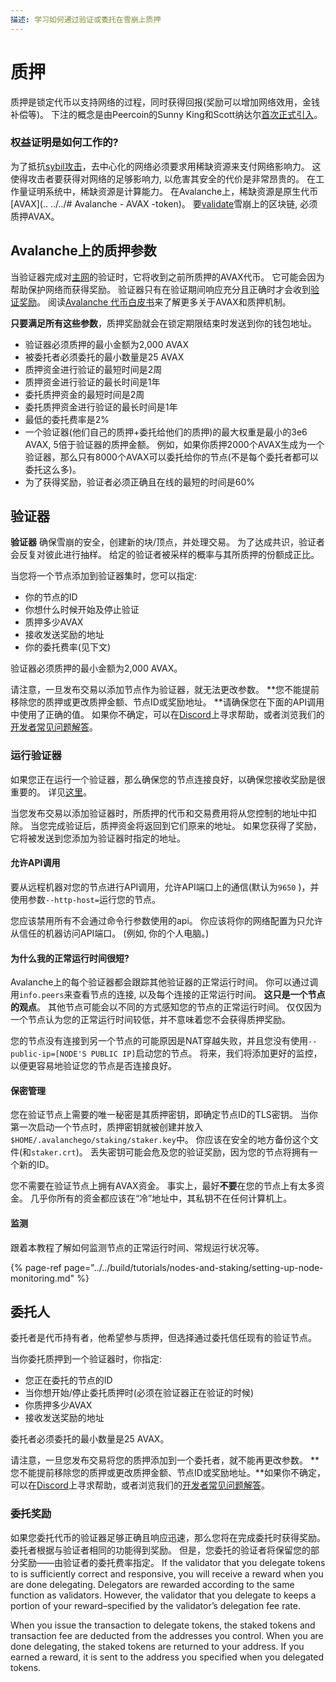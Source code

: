```yaml
---
描述: 学习如何通过验证或委托在雪崩上质押
---
```


# 质押
质押是锁定代币以支持网络的过程，同时获得回报(奖励可以增加网络效用，金钱补偿等)。 下注的概念是由Peercoin的Sunny King和Scott纳达尔[首次正式引入](https://web.archive.org/web/20160306084128/https://peercoin.net/assets/paper/peercoin-paper.pdf)。 

### 权益证明是如何工作的? 

为了抵抗[sybil攻击](https://support.avalabs.org/en/articles/4064853-what-is-a-sybil-attack)，去中心化的网络必须要求用稀缺资源来支付网络影响力。 这使得攻击者要获得对网络的足够影响力, 以危害其安全的代价是非常昂贵的。 在工作量证明系统中，稀缺资源是计算能力。 在Avalanche上，稀缺资源是原生代币[AVAX](.. ../../# Avalanche - AVAX -token)。 要[validate](http://support.avalabs.org/en/articles/4064704-what-is-a-blockchain-validator)雪崩上的区块链, 必须质押AVAX。 

## Avalanche上的质押参数

当验证器完成对[主网](http://support.avalabs.org/en/articles/4135650-what-is-the-primary-network)的验证时，它将收到之前所质押的AVAX代币。 它可能会因为帮助保护网络而获得奖励。 验证器只有在验证期间响应充分且正确时才会收到[验证奖励](http://support.avalabs.org/en/articles/4587396-what-are-validator-staking-rewards)。 阅读[Avalanche 代币白皮书](https://files.avalabs.org/papers/token.pdf)来了解更多关于AVAX和质押机制。 

**只要满足所有这些参数**，质押奖励就会在锁定期限结束时发送到你的钱包地址。

* 验证器必须质押的最小金额为2,000 AVAX 
* 被委托者必须委托的最小数量是25 AVAX 
* 质押资金进行验证的最短时间是2周
* 质押资金进行验证的最长时间是1年 
* 委托质押资金的最短时间是2周 
* 委托质押资金进行验证的最长时间是1年 
* 最低的委托费率是2% 
* 一个验证器(他们自己的质押+委托给他们的质押)的最大权重是最小的3e6 AVAX, 5倍于验证器的质押金额。 例如，如果你质押2000个AVAX生成为一个验证器，那么只有8000个AVAX可以委托给你的节点\(不是每个委托者都可以委托这么多\)。 
* 为了获得奖励，验证者必须正确且在线的最短的时间是60%

## 验证器

**验证器** 确保雪崩的安全，创建新的块/顶点，并处理交易。 为了达成共识，验证者会反复对彼此进行抽样。 给定的验证者被采样的概率与其所质押的份额成正比。 

当您将一个节点添加到验证器集时，您可以指定: 

* 你的节点的ID
* 你想什么时候开始及停止验证
* 质押多少AVAX 
* 接收发送奖励的地址
* 你的委托费率\(见下文\)

验证器必须质押的最小金额为2,000 AVAX。 

请注意，一旦发布交易以添加节点作为验证器，就无法更改参数。 **您不能提前移除您的质押或更改质押金额、节点ID或奖励地址。 **请确保您在下面的API调用中使用了正确的值。 如果你不确定，可以在[Discord](https://chat.avax.network)上寻求帮助，或者浏览我们的[开发者常见问题解答](http://support.avalabs.org/en/collections/2618154-developer-faq)。 


### 运行验证器

如果您正在运行一个验证器，那么确保您的节点连接良好，以确保您接收奖励是很重要的。 详见[这里](http://support.avalabs.org/en/articles/4594192-networking-setup)。 

当您发布交易以添加验证器时，所质押的代币和交易费用将从您控制的地址中扣除。 当您完成验证后，质押资金将返回到它们原来的地址。 如果您获得了奖励，它将被发送到您添加为验证器时指定的地址。 

#### 允许API调用

要从远程机器对您的节点进行API调用，允许API端口上的通信\(默认为`9650` \)，并使用参数`--http-host=`运行您的节点。    

您应该禁用所有不会通过命令行参数使用的api。 你应该将你的网络配置为只允许从信任的机器访问API端口。 \(例如, 你的个人电脑。\) 

#### 为什么我的正常运行时间很短?  

Avalanche上的每个验证器都会跟踪其他验证器的正常运行时间。 你可以通过调用`info.peers`来查看节点的连接, 以及每个连接的正常运行时间。 **这只是一个节点的观点**。 其他节点可能会以不同的方式感知您的节点的正常运行时间。 仅仅因为一个节点认为您的正常运行时间较低，并不意味着您不会获得质押奖励。 

您的节点没有连接到另一个节点的可能原因是NAT穿越失败，并且您没有使用`--public-ip=[NODE'S PUBLIC IP]`启动您的节点。 将来，我们将添加更好的监控，以便更容易地验证您的节点是否连接良好。 

#### 保密管理 

您在验证节点上需要的唯一秘密是其质押密钥，即确定节点ID的TLS密钥。 当你第一次启动一个节点时，质押密钥就被创建并放入`$HOME/.avalanchego/staking/staker.key`中。 你应该在安全的地方备份这个文件\(和`staker.crt`\)。 丢失密钥可能会危及您的验证奖励，因为您的节点将拥有一个新的ID。 

您不需要在验证节点上拥有AVAX资金。 事实上，最好**不要**在您的节点上有太多资金。 几乎你所有的资金都应该在“冷”地址中，其私钥不在任何计算机上。 

#### 监测

跟着本教程了解如何监测节点的正常运行时间、常规运行状况等。 

{% page-ref page="../../build/tutorials/nodes-and-staking/setting-up-node-monitoring.md" %}

## 委托人 

委托者是代币持有者，他希望参与质押，但选择通过委托信任现有的验证节点。 

当你委托质押到一个验证器时，你指定: 

* 您正在委托的节点的ID 
* 当你想开始/停止委托质押时(必须在验证器正在验证的时候) 
* 你质押多少AVAX 
* 接收发送奖励的地址 

委托者必须委托的最小数量是25 AVAX。 

请注意，一旦您发布交易将您的质押添加到一个委托者，就不能再更改参数。 **您不能提前移除您的质押或更改质押金额、节点ID或奖励地址。**如果你不确定，可以在[Discord](https://chat.avax.network)上寻求帮助，或者浏览我们的[开发者常见问题解答](http://support.avalabs.org/en/collections/2618154-developer-faq)。 

### 委托奖励 

如果您委托代币的验证器足够正确且响应迅速，那么您将在完成委托时获得奖励。 委托者根据与验证者相同的功能得到奖励。 但是，您委托的验证者将保留您的部分奖励——由验证者的委托费率指定。 
If the validator that you delegate tokens to is sufficiently correct and responsive, you will receive a reward when you are done delegating. Delegators are rewarded according to the same function as validators. However, the validator that you delegate to keeps a portion of your reward–specified by the validator’s delegation fee rate.

When you issue the transaction to delegate tokens, the staked tokens and transaction fee are deducted from the addresses you control. When you are done delegating, the staked tokens are returned to your address. If you earned a reward, it is sent to the address you specified when you delegated tokens.

<!--stackedit_data:
eyJoaXN0b3J5IjpbLTE2MzU3MDMzNzAsLTE3MjIzNTE3MTEsOD
UwMDU0MzksLTE2MTU2NDA2NjgsMTg4NzYwODczMSwxMjkyMDg2
OTg0LC0xODY2ODk2NDg4LC00ODUxODA4OTIsLTE4NjQwNTM5Mz
YsMjAzOTA1NDIyMyw4MzY0MDg4NzEsMTMxMDgyMTY4LDE0NTYw
ODEzMjYsLTM1NTU1NTgzNCw3Njk1MDE2MzhdfQ==
-->